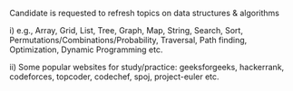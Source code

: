 Candidate is requested to refresh topics on data structures & algorithms

i)	e.g., Array, Grid, List, Tree, Graph, Map, String, Search, Sort, Permutations/Combinations/Probability, Traversal, Path finding, Optimization, Dynamic Programming etc.

ii)	Some popular websites for study/practice: geeksforgeeks, hackerrank, codeforces, topcoder, codechef, spoj, project-euler etc.
